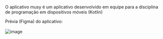 O aplicativo musy é um aplicativo desenvolvido em equipe para a disciplina de programação em dispositivos móveis (Kotlin)

Prévia (Figma) do aplicativo: <br><br>
![image](https://github.com/user-attachments/assets/96f1ba15-63f5-4747-8a28-fafae4548ce6)
